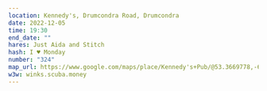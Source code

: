 ```yaml
---
location: Kennedy's, Drumcondra Road, Drumcondra
date: 2022-12-05
time: 19:30
end_date: ""
hares: Just Aida and Stitch
hash: I ♥ Monday
number: "324"
map_url: https://www.google.com/maps/place/Kennedy's+Pub/@53.3669778,-6.2579421,17z/data=!3m1!4b1!4m8!3m7!1s0x48670e658204c11b:0xe160eb7a273e8a79!5m2!4m1!1i2!8m2!3d53.3669746!4d-6.2557481
w3w: winks.scuba.money
---
```

